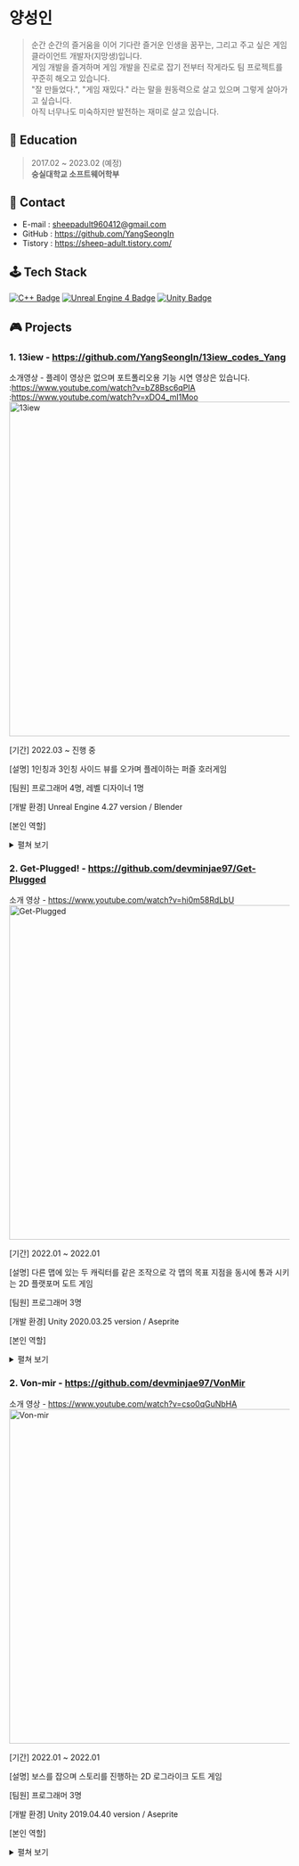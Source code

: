 # 양성인
> 순간 순간의 즐거움을 이어 기다란 즐거운 인생을 꿈꾸는, 그리고 주고 싶은 게임 클라이언트 개발자(지망생)입니다.  
게임 개발을 즐겨하며 게임 개발을 진로로 잡기 전부터 작게라도 팀 프로젝트를 꾸준히 해오고 있습니다.  
"잘 만들었다.", "게임 재밌다." 라는 말을 원동력으로 살고 있으며 그렇게 살아가고 싶습니다.  
아직 너무나도 미숙하지만 발전하는 재미로 살고 있습니다.

## 📌 Education
> 2017.02 ~  2023.02 (예정)  
**숭실대학교 소프트웨어학부**
## 📌 Contact
- E-mail : sheepadult960412@gmail.com
- GitHub : https://github.com/YangSeongIn
- Tistory : https://sheep-adult.tistory.com/

## 🕹 Tech Stack  
[![C++ Badge](https://img.shields.io/badge/c++-00599C?&style=for-the-badge&logo=c%2B%2B&logoColor=white)]()
[![Unreal Engine 4 Badge](https://img.shields.io/badge/unrealengine-%23313131.svg?style=for-the-badge&logo=unrealengine&logoColor=white)]()
[![Unity Badge](https://img.shields.io/badge/unity-%23000000.svg?style=for-the-badge&logo=unity&logoColor=white)]()
</hr>

## 🎮 Projects
### 1. 13iew - https://github.com/YangSeongIn/13iew_codes_Yang
소개영상 - 플레이 영상은 없으며 포트폴리오용 기능 시연 영상은 있습니다.   
:https://www.youtube.com/watch?v=bZ8Bsc6qPIA  
:https://www.youtube.com/watch?v=xDO4_mI1Moo  
<img alt="13iew" src="https://user-images.githubusercontent.com/28759527/193442667-db8d2764-4807-4ef0-bf9a-e3030d3345e8.png" width="600">
<p>[기간] 2022.03 ~ 진행 중</p>
<p>[설명] 1인칭과 3인칭 사이드 뷰를 오가며 플레이하는 퍼즐 호러게임</p>
<p>[팀원] 프로그래머 4명, 레벨 디자이너 1명</p>
<p>[개발 환경] Unreal Engine 4.27 version / Blender
<p>[본인 역할] <details>
    <summary>펼쳐 보기</summary>
    <p>1. 😀전체적인 메인 캐릭터 - 움직임, 애니메이션, 노티파이, 위젯 등</p5>
    <p>2. 👤3인칭 액터<p4>
        <ul type="none">
            <li> 2-1. <a href="https://sheep-adult.tistory.com/17">물체 밀고 당기기</a></li>
            <li> 2-2. <a href="https://sheep-adult.tistory.com/20">물건 집고 던지기</a></li>
            <li> 2-3. 로프에 매달리고 스윙하기</li>
            <li> 2-4. <a href="https://sheep-adult.tistory.com/22">장대 오르고 내리기</a></li>
            <li> 2-5. <a href="https://sheep-adult.tistory.com/28">사실적인 방향 전환</a></li>
            <li> 2-6. 물체에 매달리고 올라가기</li>
        </ul>
    <p>3. 👁1인칭 액터</p4>
        <ul type="none">
            <li> 3-1. <a href="https://sheep-adult.tistory.com/27">밸브</a></li>
            <li> 3-2. 상호작용 가능 물체에 포커스 시 하이라이팅 기능 - 추후 위젯으로 수정 예정</li>
            <li> 3-2. 상호작용 가능 물체에 포커스 시 적절한 이미지 띄우기 기능 - 추후 위젯으로 수정 예정</li>
            <li> 3-3. 서랍, 문 열기/닫기</li>
        </ul>  
    <p>4. 🧱일반 액터<p>
        <ul type="none">
            <li> 4-1. <a href="https://sheep-adult.tistory.com/18">반사각을 활용한 리플렉션 액터</a></li>
            <li> 4-2. 저울</li>
            <li> 4-3. 엘리베이터</li>
            <li> 4-4. 체크포인트</li>
        </ul>
    <p>5. 🎛시스템<p>
        <ul type="none">
            <li>5-1. <a href="https://sheep-adult.tistory.com/21">멀티슬롯 세이브 시스템</a></li>
            <li>5-2. 저울</li>
            <li>5-3. 엘리베이터</li>
        </ul>
    <p>5. 🖥UI / Widget<p>
        <ul type="none">
            <li>5-1. 메인 메뉴 / 멀티 슬롯 위젯</a></li>
            <li>5-1. 메인 캐릭터 위젯 애니메이션 (FadeIn, FadeOut)</a></li>
        </ul>  
</details> </p>


### 2. Get-Plugged! - https://github.com/devminjae97/Get-Plugged
소개 영상 - https://www.youtube.com/watch?v=hi0m58RdLbU
<img alt="Get-Plugged" src="https://user-images.githubusercontent.com/28759527/193446392-4cfb8ce7-51b4-4e85-af0a-97bde87079a4.png" width="600"><br>
<p>[기간] 2022.01 ~ 2022.01</p>
<p>[설명] 다른 맵에 있는 두 캐릭터를 같은 조작으로 각 맵의 목표 지점을 동시에 통과 시키는 2D 플랫포머 도트 게임</p>
<p>[팀원] 프로그래머 3명</p>
<p>[개발 환경] Unity 2020.03.25 version / Aseprite
<p>[본인 역할] <details>
    <summary>펼쳐 보기</summary>
    <p>1. ♟기믹<p4>
        <ul type="none">
            <li> 2-1. 부서지는 바닥</li>
            <li> 2-2. 밟으면 눌리는 버튼</li>
            <li> 2-3. 버튼을 누르면 작동하는 트랩</li>
            <li> 2-4. 버튼을 누르면 사라지는 / 생기는 바닥</a></li>
            <li> 2-5. 닿으면 사망하는 레이저</li>
            <li> 2-6. 위에서 움직이면 미끄러지는 빙판</li>
            <li> 2-7. 닿으면 죽는 가시</li>
        </ul>
    <p>2. 🖥UI</p4>
        <ul type="none">
            <li> 3-1. 레벨 선택 Scene (레벨 버튼 제네레이터)</li>
            <li> 3-2. 메인 메뉴 애니메이션</li>
            <li> 3-3. Scene 전환 애니메이션</li>
        </ul>  
</details> </p>


### 2. Von-mir - https://github.com/devminjae97/VonMir
소개 영상 - https://www.youtube.com/watch?v=cso0qGuNbHA
<img alt="Von-mir" src="https://user-images.githubusercontent.com/28759527/193534021-a9eaaa8c-79e7-4431-bde2-850ec4ec0c1b.png" width="600"><br>
<p>[기간] 2022.01 ~ 2022.01</p>
<p>[설명] 보스를 잡으며 스토리를 진행하는 2D 로그라이크 도트 게임</p>
<p>[팀원] 프로그래머 3명</p>
<p>[개발 환경] Unity 2019.04.40 version / Aseprite
<p>[본인 역할] <details>
    <summary>펼쳐 보기</summary>
    <p>1. ⚔보스 패턴 프로그래밍<p4>
        <ul type="none">
            <li> 2-1. 레벨 1, 2, 3, 4 보스</li>
            <li> 2-2. 레벨 4 졸병</li>
        </ul>
    <p>2. 🎨디자인</p4>
        <ul type="none">
            <li> 3-1. 메인 캐릭터, UI, 두 맵을 제외한 모든 도트 작업</li>
        </ul>  
</details> </p>

